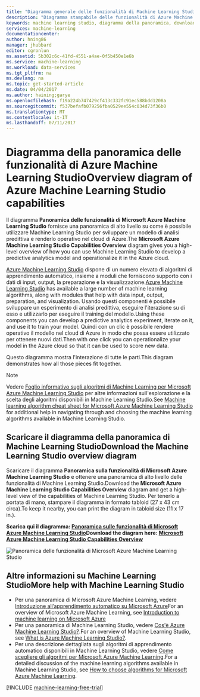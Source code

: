 ```yaml
---
title: "Diagramma generale delle funzionalità di Machine Learning Studio | Documentazione Microsoft"
description: "Diagramma stampabile delle funzionalità di Azure Machine Learning Studio, che illustra l'utilizzo di Studio per sviluppare un esperimento di analisi predittiva e renderlo operativo nel cloud di Azure."
keywords: machine learning studio, diagramma della panoramica, download
services: machine-learning
documentationcenter: 
author: hning86
manager: jhubbard
editor: cgronlun
ms.assetid: 5b302c6c-41fd-4551-a4ae-0f5b450e1e6b
ms.service: machine-learning
ms.workload: data-services
ms.tgt_pltfrm: na
ms.devlang: na
ms.topic: get-started-article
ms.date: 04/04/2017
ms.author: haining;garye
ms.openlocfilehash: f19a224b747429cf413c332fc91ec588bdd1208a
ms.sourcegitcommit: f537befafb079256fba0529ee554c034d73f36b0
ms.translationtype: MT
ms.contentlocale: it-IT
ms.lasthandoff: 07/11/2017
---
```

# <a name="overview-diagram-of-azure-machine-learning-studio-capabilities"></a><span data-ttu-id="ca4ec-104">Diagramma della panoramica delle funzionalità di Azure Machine Learning Studio</span><span class="sxs-lookup"><span data-stu-id="ca4ec-104">Overview diagram of Azure Machine Learning Studio capabilities</span></span>
<span data-ttu-id="ca4ec-105">Il diagramma **Panoramica delle funzionalità di Microsoft Azure Machine Learning Studio** fornisce una panoramica di alto livello su come è possibile utilizzare Machine Learning Studio per sviluppare un modello di analisi predittiva e renderlo operativo nel cloud di Azure.</span><span class="sxs-lookup"><span data-stu-id="ca4ec-105">The **Microsoft Azure Machine Learning Studio Capabilities Overview** diagram gives you a high-level overview of how you can use Machine Learning Studio to develop a predictive analytics model and operationalize it in the Azure cloud.</span></span>

<span data-ttu-id="ca4ec-106">[Azure Machine Learning Studio](https://studio.azureml.net/) dispone di un numero elevato di algoritmi di apprendimento automatico, insieme a moduli che forniscono supporto con i dati di input, output, la preparazione e la visualizzazione.</span><span class="sxs-lookup"><span data-stu-id="ca4ec-106">[Azure Machine Learning Studio](https://studio.azureml.net/) has available a large number of machine learning algorithms, along with modules that help with data input, output, preparation, and visualization.</span></span> <span data-ttu-id="ca4ec-107">Usando questi componenti è possibile sviluppare un esperimento di analisi predittiva, eseguire l'iterazione su di esso e utilizzarlo per eseguire il training del modello.</span><span class="sxs-lookup"><span data-stu-id="ca4ec-107">Using these components you can develop a predictive analytics experiment, iterate on it, and use it to train your model.</span></span>
<span data-ttu-id="ca4ec-108">Quindi con un clic è possibile rendere operativo il modello nel cloud di Azure in modo che possa essere utilizzato per ottenere nuovi dati.</span><span class="sxs-lookup"><span data-stu-id="ca4ec-108">Then with one click you can operationalize your model in the Azure cloud so that it can be used to score new data.</span></span>

<span data-ttu-id="ca4ec-109">Questo diagramma mostra l'interazione di tutte le parti.</span><span class="sxs-lookup"><span data-stu-id="ca4ec-109">This diagram demonstrates how all those pieces fit together.</span></span>

> [!NOTE]
> <span data-ttu-id="ca4ec-110">Vedere [Foglio informativo sugli algoritmi di Machine Learning per Microsoft Azure Machine Learning Studio](machine-learning-algorithm-cheat-sheet.md) per altre informazioni sull'esplorazione e la scelta degli algoritmi disponibili in Machine Learning Studio.</span><span class="sxs-lookup"><span data-stu-id="ca4ec-110">See [Machine learning algorithm cheat sheet for Microsoft Azure Machine Learning Studio](machine-learning-algorithm-cheat-sheet.md) for additional help in navigating through and choosing the machine learning algorithms available in Machine Learning Studio.</span></span>
> 
> 

## <a name="download-the-machine-learning-studio-overview-diagram"></a><span data-ttu-id="ca4ec-111">Scaricare il diagramma della panoramica di Machine Learning Studio</span><span class="sxs-lookup"><span data-stu-id="ca4ec-111">Download the Machine Learning Studio overview diagram</span></span>
<span data-ttu-id="ca4ec-112">Scaricare il diagramma **Panoramica sulla funzionalità di Microsoft Azure Machine Learning Studio** e ottenere una panoramica di alto livello delle funzionalità di Machine Learning Studio.</span><span class="sxs-lookup"><span data-stu-id="ca4ec-112">Download the **Microsoft Azure Machine Learning Studio Capabilities Overview** diagram and get a high-level view of the capabilities of Machine Learning Studio.</span></span> <span data-ttu-id="ca4ec-113">Per tenerlo a portata di mano, stampare il diagramma in formato tabloid (27 x 43 cm circa).</span><span class="sxs-lookup"><span data-stu-id="ca4ec-113">To keep it nearby, you can print the diagram in tabloid size (11 x 17 in.).</span></span>

<span data-ttu-id="ca4ec-114">**Scarica qui il diagramma: [Panoramica sulle funzionalità di Microsoft Azure Machine Learning Studio](http://download.microsoft.com/download/C/4/6/C4606116-522F-428A-BE04-B6D3213E9E52/ml_studio_overview_v1.1.pdf)**</span><span class="sxs-lookup"><span data-stu-id="ca4ec-114">**Download the diagram here: [Microsoft Azure Machine Learning Studio Capabilities Overview](http://download.microsoft.com/download/C/4/6/C4606116-522F-428A-BE04-B6D3213E9E52/ml_studio_overview_v1.1.pdf)**</span></span>

![Panoramica delle funzionalità di Microsoft Azure Machine Learning Studio][studio-overview]

[studio-overview]: ./media/machine-learning-studio-overview-diagram/ml_studio_overview_v1.1.png


## <a name="more-help-with-machine-learning-studio"></a><span data-ttu-id="ca4ec-116">Altre informazioni su Machine Learning Studio</span><span class="sxs-lookup"><span data-stu-id="ca4ec-116">More help with Machine Learning Studio</span></span>
* <span data-ttu-id="ca4ec-117">Per una panoramica di Microsoft Azure Machine Learning, vedere [Introduzione all’apprendimento automatico su Microsoft Azure](machine-learning-what-is-machine-learning.md)</span><span class="sxs-lookup"><span data-stu-id="ca4ec-117">For an overview of Microsoft Azure Machine Learning, see [Introduction to machine learning on Microsoft Azure](machine-learning-what-is-machine-learning.md)</span></span>
* <span data-ttu-id="ca4ec-118">Per una panoramica di Machine Learning Studio, vedere [Cos'è Azure Machine Learning Studio?](machine-learning-what-is-ml-studio.md).</span><span class="sxs-lookup"><span data-stu-id="ca4ec-118">For an overview of Machine Learning Studio, see [What is Azure Machine Learning Studio?](machine-learning-what-is-ml-studio.md).</span></span>
* <span data-ttu-id="ca4ec-119">Per una descrizione dettagliata sugli algoritmi di apprendimento automatico disponibili in Machine Learning Studio, vedere [Come scegliere gli algoritmi per Microsoft Azure Machine Learning](machine-learning-algorithm-choice.md).</span><span class="sxs-lookup"><span data-stu-id="ca4ec-119">For a detailed discussion of the machine learning algorithms available in Machine Learning Studio, see [How to choose algorithms for Microsoft Azure Machine Learning](machine-learning-algorithm-choice.md).</span></span>

[!INCLUDE [machine-learning-free-trial](../../includes/machine-learning-free-trial.md)]

